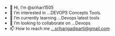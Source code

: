 - 👋 Hi, I’m @srihari1505
- 👀 I’m interested in ...DEVOPS Concepts Tools.
- 🌱 I’m currently learning ...Devops latest tools
- 💞️ I’m looking to collaborate on ...Devops
- 📫 How to reach me ...sriharigadiparti@gmail.com

<!---
srihari1505/srihari1505 is a ✨ special ✨ repository because its `README.md` (this file) appears on your GitHub profile.
You can click the Preview link to take a look at your changes.
--->
